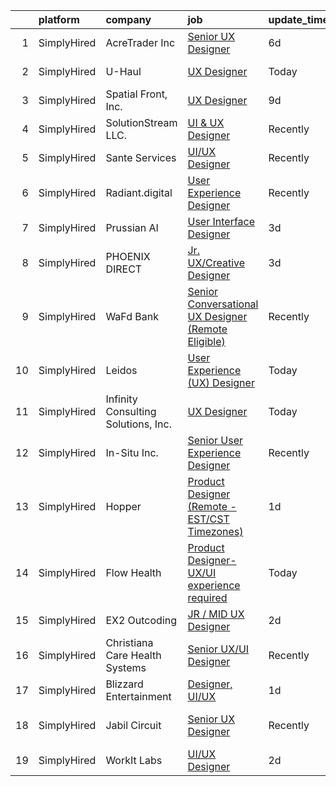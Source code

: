 

|    | platform    | company                             | job                                                                                                                                                         | update_time   | location             |
|---:|:------------|:------------------------------------|:------------------------------------------------------------------------------------------------------------------------------------------------------------|:--------------|:---------------------|
|  1 | SimplyHired | AcreTrader Inc                      | [Senior UX Designer](https://www.simplyhired.com/job/zcLbn2P0Q7wYm3x1Phd9WZw8DJ-p_MPWdBfrMQT5YWWErEIhbx4Nxw?q=ux+designer)                                  | 6d            | Fayetteville, AR     |
|  2 | SimplyHired | U-Haul                              | [UX Designer](https://www.simplyhired.com/job/IcraG3DdRkJasJwTSdqhSCyK83kPCw6OUEbDLJ9INp1eGY_0kQeJAQ?q=ux+designer)                                         | Today         | Phoenix, AZ          |
|  3 | SimplyHired | Spatial Front, Inc.                 | [UX Designer](https://www.simplyhired.com/job/2BBqpg8bBZpYCkIrxyURbDxO3huyMcnSQh0JQTvp2V1e77DX7aX8HQ?q=ux+designer)                                         | 9d            | Remote               |
|  4 | SimplyHired | SolutionStream LLC.                 | [UI & UX Designer](https://www.simplyhired.com/job/Sg1DCACmhAyQgw7WyTKKt1L0a9ACen5dV1rYU9Jk9NcWIutQh0vnzg?q=ux+designer)                                    | Recently      | Utah                 |
|  5 | SimplyHired | Sante Services                      | [UI/UX Designer](https://www.simplyhired.com/job/2v_kPKY7XwbIrdJ4g1PMrPil6nNxyClMK7bVqH2FEbR4TtjD4qkQMA?q=ux+designer)                                      | Recently      | Mesa, AZ             |
|  6 | SimplyHired | Radiant.digital                     | [User Experience Designer](https://www.simplyhired.com/job/021iFxMgfaPuxfNs1e8ZzHcFgynOfcMlamoGnjaPfr2XEDsI08P5Sw?q=ux+designer)                            | Recently      | Remote               |
|  7 | SimplyHired | Prussian AI                         | [User Interface Designer](https://www.simplyhired.com/job/7apsTy8-vDwe06RuVbxLZ9jKbIShXxnLgrRjDV_aOC3y4yW9RmHxaA?q=ux+designer)                             | 3d            | Remote               |
|  8 | SimplyHired | PHOENIX DIRECT                      | [Jr. UX/Creative Designer](https://www.simplyhired.com/job/tbzsqHGAkHPt72olRdxTKRr1ozMFd7aR_yI4w79kB7zGob0mJIuYmA?q=ux+designer)                            | 3d            | Duluth, GA           |
|  9 | SimplyHired | WaFd Bank                           | [Senior Conversational UX Designer (Remote Eligible)](https://www.simplyhired.com/job/QnqrOymYfX7NQB6TmqMC7V5dyNjmbbsN2cD2dNr35k2VqHqpItoY6w?q=ux+designer) | Recently      | Seattle, WA          |
| 10 | SimplyHired | Leidos                              | [User Experience (UX) Designer](https://www.simplyhired.com/job/96TXRk3Ofu5WEkNwZwZwXgJL2xK0ncFrYpFrwwde4eVvFGFjapF-vw?q=ux+designer)                       | Today         | Remote               |
| 11 | SimplyHired | Infinity Consulting Solutions, Inc. | [UX Designer](https://www.simplyhired.com/job/1DUMKuzZ7RC0W_2YLUWSCOUnkFMKSBym4sXDDiIApBajf-iy5Pgbjw?q=ux+designer)                                         | Today         | Webster, TX          |
| 12 | SimplyHired | In-Situ Inc.                        | [Senior User Experience Designer](https://www.simplyhired.com/job/vyM0f3TPEVsiQm91D22dN0l-KsYqyrhKvnNhy16xYaGcS2aJUCAddg?q=ux+designer)                     | Recently      | Fort Collins, CO     |
| 13 | SimplyHired | Hopper                              | [Product Designer (Remote - EST/CST Timezones)](https://www.simplyhired.com/job/Qi2jfvssxRXOUhTNaxc-tQGeSnJOhL24PNForwiemP36By4_Z_S6kQ?q=ux+designer)       | 1d            | Remote               |
| 14 | SimplyHired | Flow Health                         | [Product Designer- UX/UI experience required](https://www.simplyhired.com/job/4a_h-unJ9C2ddYV3bR9SQdjcLBlPBv4JYp6gQnzf3SKuROFzqRpGoA?q=ux+designer)         | Today         | Los Angeles, CA      |
| 15 | SimplyHired | EX2 Outcoding                       | [JR / MID UX Designer](https://www.simplyhired.com/job/diMB25P6XcMdhhvTEr57j8pOxFGVTwQbe6aErsBxvrkb3VSUP9Bpzw?q=ux+designer)                                | 2d            | Remote               |
| 16 | SimplyHired | Christiana Care Health Systems      | [Senior UX/UI Designer](https://www.simplyhired.com/job/q3FhXg6RpnC7PpsD3YXGtshtKbeIgC4vaDQ-E1BgBAlS1ZsR9CYxmA?q=ux+designer)                               | Recently      | Wilmington, DE       |
| 17 | SimplyHired | Blizzard Entertainment              | [Designer, UI/UX](https://www.simplyhired.com/job/m66fVVyRuezF-SycLYaBqLOaWv_NNAXcsILUHkIZ8MQeLu5UUhzY4g?q=ux+designer)                                     | 1d            | Irvine, CA           |
| 18 | SimplyHired | Jabil Circuit                       | [Senior UX Designer](https://www.simplyhired.com/job/C3sbjuSkcCX7vsA18EjR__zA29fGUdmFALkgCpqHVHuFtU-YkSd9QA?q=ux+designer)                                  | Recently      | Saint Petersburg, FL |
| 19 | SimplyHired | WorkIt Labs                         | [UI/UX Designer](https://www.simplyhired.com/job/Cvdx-mCWwbdwzW62oanOUiSc7lWkf2UXIdh0Kr151ASaJ9DFVXw3gA?q=ux+designer)                                      | 2d            | Remote               |